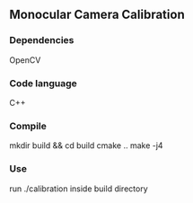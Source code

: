 ## Monocular Camera Calibration 

### Dependencies

 OpenCV

### Code language

 C++

### Compile

mkdir build && cd build
cmake ..
make -j4

### Use

run ./calibration inside build directory 




